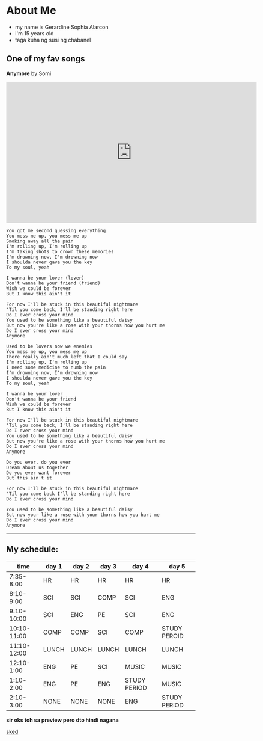 # About Me

- my name is Gerardine Sophia Alarcon
- i'm 15 years old
- taga kuha ng susi ng chabanel

## One of my fav songs
**Anymore** by Somi



<iframe width="667" height="375" src="https://www.youtube.com/embed/DOBjwlfIZdE" title="JEON SOMI (전소미) - ‘Anymore’ M/V" frameborder="0" allow="accelerometer; autoplay; clipboard-write; encrypted-media; gyroscope; picture-in-picture" allowfullscreen></iframe>

```
You got me second guessing everything
You mess me up, you mess me up
Smoking away all the pain
I'm rolling up, I'm rolling up
I'm taking shots to drown these memories
I'm drowning now, I'm drowning now
I shoulda never gave you the key
To my soul, yeah

I wanna be your lover (lover)
Don't wanna be your friend (friend)
Wish we could be forever
But I know this ain't it

For now I'll be stuck in this beautiful nightmare
'Til you come back, I'll be standing right here
Do I ever cross your mind
You used to be something like a beautiful daisy
But now you're like a rose with your thorns how you hurt me
Do I ever cross your mind
Anymore

Used to be lovers now we enemies
You mess me up, you mess me up
There really ain't much left that I could say
I'm rolling up, I'm rolling up
I need some medicine to numb the pain
I'm drowning now, I'm drowning now
I shoulda never gave you the key
To my soul, yeah

I wanna be your lover
Don't wanna be your friend
Wish we could be forever
But I know this ain't it

For now I'll be stuck in this beautiful nightmare
'Til you come back, I'll be standing right here
Do I ever cross your mind
You used to be something like a beautiful daisy
But now you're like a rose with your thorns how you hurt me
Do I ever cross your mind
Anymore

Do you ever, do you ever
Dream about us together
Do you ever want forever
But this ain't it

For now I'll be stuck in this beautiful nightmare
'Til you come back I'll be standing right here
Do I ever cross your mind

You used to be something like a beautiful daisy
But now your like a rose with your thorns how you hurt me
Do I ever cross your mind
Anymore

```
--------

## My schedule:

|time| day 1 | day 2 | day 3 | day 4 | day 5 |
|-------| ------|--------|-------|-------|----|
|7:35-8:00| HR| HR | HR | HR |HR|
|8:10-9:00|SCI|SCI|COMP|SCI|ENG|
|9:10-10:00|SCI|ENG|PE|SCI|ENG|
|10:10-11:00|COMP|COMP|SCI|COMP|STUDY PEROID|
|11:10-12:00    |LUNCH |LUNCH|LUNCH|LUNCH|LUNCH|
|12:10-1:00| ENG|PE|SCI|MUSIC|MUSIC|
|1:10-2:00| ENG| PE| ENG|STUDY PERIOD|MUSIC|
|2:10-3:00|NONE|NONE|NONE| ENG|STUDY PERIOD|

**sir oks toh sa preview pero dto hindi nagana**

[sked](https://docs.google.com/spreadsheets/d/1HCXcuReat707dlaU07xv1c1yN0ij9kzr/edit#gid=206683341)



